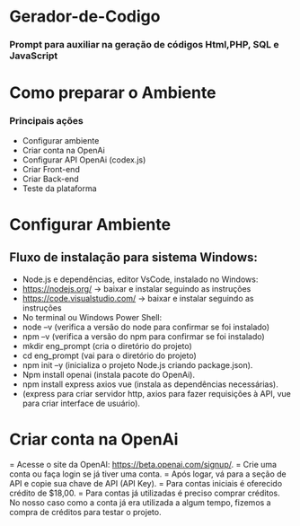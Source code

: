 # Gerador-de-Codigo

### Prompt para auxiliar na geração de códigos Html,PHP, SQL e JavaScript

# Como preparar o Ambiente

### Principais ações
 - Configurar ambiente
 - Criar conta na OpenAi
 - Configurar API OpenAi (codex.js)
 - Criar Front-end
 - Criar Back-end
 - Teste da plataforma

# Configurar Ambiente
## Fluxo de instalação para sistema Windows:
 - Node.js e dependências, editor VsCode, instalado no Windows:
 - https://nodejs.org/ -> baixar e instalar seguindo as instruções
 - https://code.visualstudio.com/ -> baixar e instalar seguindo as instruções
 - No terminal ou Windows Power Shell:
 - node –v (verifica a versão do node para confirmar se foi instalado) 
 - npm –v (verifica a versão do npm para confirmar se foi instalado) 
 - mkdir eng_prompt (cria o diretório do projeto)
 - cd eng_prompt (vai para o diretório do projeto)
 - npm init –y (inicializa o projeto Node.js criando package.json).
 - Npm install openai (instala pacote do OpenAi).
 - npm install express axios vue (instala as dependências necessárias).
 - (express para criar servidor http, axios para fazer requisições à API, vue para criar interface de usuário).

# Criar conta na OpenAi
 = Acesse o site da OpenAI: https://beta.openai.com/signup/.
 = Crie uma conta ou faça login se já tiver uma conta.
 = Após logar, vá para a seção de API e copie sua chave de API (API Key).
 = Para contas iniciais é oferecido crédito de $18,00.
 = Para contas já utilizadas é preciso comprar créditos. No nosso caso como a conta já era utilizada a algum tempo, fizemos a compra de créditos para testar o projeto.
 



